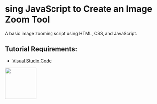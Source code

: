 # sing JavaScript to Create an Image Zoom Tool

A basic image zooming script using HTML, CSS, and JavaScript.

## Tutorial Requirements:

* [Visual Studio Code](https://code.visualstudio.com/)

<a href="https://codeadam.ca">
<img src="https://codeadam.ca/images/code-block.png" width="100">
</a>
